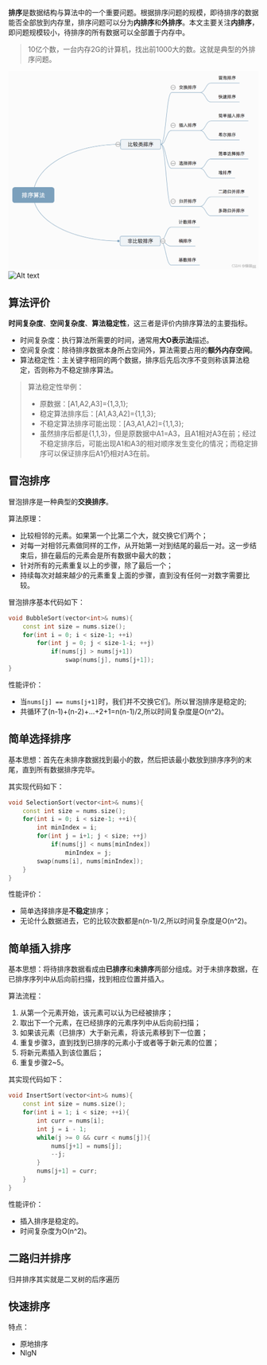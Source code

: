 **排序**是数据结构与算法中的一个重要问题。根据排序问题的规模，即待排序的数据能否全部放到内存里，排序问题可以分为**内排序**和**外排序**。本文主要关注**内排序**，即问题规模较小，待排序的所有数据可以全部置于内存中。
> 10亿个数，一台内存2G的计算机，找出前1000大的数。这就是典型的外排序问题。

![Alt text](image.png)
![Alt text](image-1.png)
## 算法评价
**时间复杂度**、**空间复杂度**、**算法稳定性**，这三者是评价内排序算法的主要指标。
- 时间复杂度：执行算法所需要的时间，通常用**大O表示法**描述。
- 空间复杂度：除待排序数据本身所占空间外，算法需要占用的**额外内存空间**。
- 算法稳定性：主关键字相同的两个数据，排序后先后次序不变则称该算法稳定，否则称为不稳定排序算法。
> 算法稳定性举例：
> - 原数据：[A1,A2,A3]={1,3,1};
> - 稳定算法排序后：[A1,A3,A2]={1,1,3};
> - 不稳定算法排序可能出现：[A3,A1,A2]={1,1,3};
> - 虽然排序后都是{1,1,3}，但是原数据中A1=A3，且A1相对A3在前；经过不稳定排序后，可能出现A1和A3的相对顺序发生变化的情况；而稳定排序可以保证排序后A1仍相对A3在前。

## 冒泡排序
冒泡排序是一种典型的**交换排序**。

算法原理：
- 比较相邻的元素。如果第一个比第二个大，就交换它们两个；
- 对每一对相邻元素做同样的工作，从开始第一对到结尾的最后一对。这一步结束后，排在最后的元素会是所有数据中最大的数；
- 针对所有的元素重复以上的步骤，除了最后一个；
- 持续每次对越来越少的元素重复上面的步骤，直到没有任何一对数字需要比较。

冒泡排序基本代码如下：
```c++
void BubbleSort(vector<int>& nums){
    const int size = nums.size();
    for(int i = 0; i < size-1; ++i)
        for(int j = 0; j < size-1-i; ++j)
            if(nums[j] > nums[j+1])
                swap(nums[j], nums[j+1]);
}
```
性能评价：
- 当`nums[j] == nums[j+1]`时，我们并不交换它们。所以冒泡排序是稳定的;
- 共循环了(n-1)+(n-2)+...+2+1=n(n-1)/2,所以时间复杂度是O(n^2)。

## 简单选择排序

基本思想：首先在未排序数据找到最小的数，然后把该最小数放到排序序列的末尾，直到所有数据排序完毕。

其实现代码如下：
```c++
void SelectionSort(vector<int>& nums){
    const int size = nums.size();
    for(int i = 0; i < size-1; ++i){
        int minIndex = i;
        for(int j = i+1; j < size; ++j)
            if(nums[j] < nums[minIndex])
                minIndex = j;
        swap(nums[i], nums[minIndex]);
    }
}
```

性能评价：
- 简单选择排序是**不稳定**排序；
- 无论什么数据进去，它的比较次数都是n(n-1)/2,所以时间复杂度是O(n^2)。

## 简单插入排序

基本思想：将待排序数据看成由**已排序**和**未排序**两部分组成。对于未排序数据，在已排序序列中从后向前扫描，找到相应位置并插入。

算法流程：
1. 从第一个元素开始，该元素可以认为已经被排序；
2. 取出下一个元素，在已经排序的元素序列中从后向前扫描；
3. 如果该元素（已排序）大于新元素，将该元素移到下一位置；
4. 重复步骤3，直到找到已排序的元素小于或者等于新元素的位置；
5. 将新元素插入到该位置后；
6. 重复步骤2~5。

其实现代码如下：
```c++
void InsertSort(vector<int>& nums){
    const int size = nums.size();
    for(int i = 1; i < size; ++i){
        int curr = nums[i];
        int j = i - 1;
        while(j >= 0 && curr < nums[j]){
            nums[j+1] = nums[j];
            --j;
        }
        nums[j+1] = curr;
    }
}
```

性能评价：
- 插入排序是稳定的。
- 时间复杂度为O(n^2)。

## 二路归并排序
归并排序其实就是二叉树的后序遍历

## 快速排序

特点：
- 原地排序
- NlgN